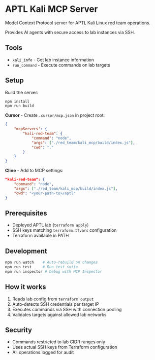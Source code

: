 # APTL Kali MCP Server

Model Context Protocol server for APTL Kali Linux red team operations.

Provides AI agents with secure access to lab instances via SSH.

## Tools

- `kali_info` - Get lab instance information  
- `run_command` - Execute commands on lab targets

## Setup

Build the server:

```bash
npm install
npm run build
```

**Cursor** - Create `.cursor/mcp.json` in project root:

```json
{
    "mcpServers": {
        "kali-red-team": {
            "command": "node",
            "args": ["./red_team/kali_mcp/build/index.js"],
            "cwd": "."
        }
    }
}
```

**Cline** - Add to MCP settings:

```json
"kali-red-team": {
    "command": "node",
    "args": ["./red_team/kali_mcp/build/index.js"],
    "cwd": "<your-path-to>/aptl"
}
```

## Prerequisites

- Deployed APTL lab (`terraform apply`)
- SSH keys matching `terraform.tfvars` configuration
- Terraform available in PATH

## Development

```bash
npm run watch    # Auto-rebuild on changes
npm run test     # Run test suite
npm run inspector # Debug with MCP Inspector
```

## How it works

1. Reads lab config from `terraform output`
2. Auto-detects SSH credentials per target IP
3. Executes commands via SSH with connection pooling
4. Validates targets against allowed lab networks

## Security

- Commands restricted to lab CIDR ranges only
- Uses actual SSH keys from Terraform configuration  
- All operations logged for audit
